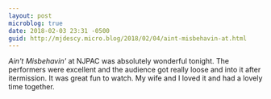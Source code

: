 ```yaml
---
layout: post
microblog: true
date: 2018-02-03 23:31 -0500
guid: http://mjdescy.micro.blog/2018/02/04/aint-misbehavin-at.html
---
```

_Ain't Misbehavin'_ at NJPAC was absolutely wonderful tonight. The performers were excellent and the audience got really loose and into it after itermission. It was great fun to watch. My wife and I loved it and had a lovely time together.
